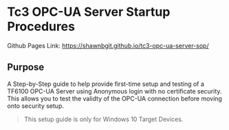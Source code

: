 # Tc3 OPC-UA Server Startup Procedures
Github Pages Link: https://shawnbgit.github.io/tc3-opc-ua-server-sop/

## Purpose
A Step-by-Step guide to help provide first-time setup and testing of a TF6100 OPC-UA Server using Anonymous login with no certificate security. This allows you to test the validty of the OPC-UA connection before moving onto security setup.
>This setup guide is only for Windows 10 Target Devices.

